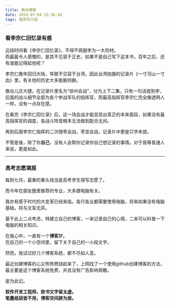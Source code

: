 ```yaml
---
title: 再创博客
date: 2019-07-04 15:36:16
tags: 程序员介绍 
---
```


### 看李宗仁回忆录有感
近段时间看《李宗仁回忆录》，不得不佩服李为一大将材。  
而最最令人感慨的，是其不见容于正史，如果不是自己写下这本书，百年之后，还有谁能记得起他呢？

李宗仁晚年回归大陆，导致不见容于台湾，因此台湾拍摄的记录片《一寸河山一寸血》里，有关他的历史大多能删则删。

像台儿庄大捷，在记录片里名为“徐州会战”，分为上下二集，只有一句话提到李，后面的战斗细节全部为各个参战军队的指挥官，而最高指挥官李宗仁完全像透明人一样，没有一点存在感。

在看完《李宗仁回忆录》后，这一场会战才能显现出真正的本来面目，如果没有最高指挥官的调度，各战斗阵营根本无法做到配合无间。

再到后面李宗仁指挥的二次随枣会战，枣宜会战，记录片中更是只字未提。  

不管是谁，除了你**自己**，没有人会帮你记录你自己想记录的事情。对于我等普通人来说，更是如此。


---

### 高考志愿填报
每到七月，最重的重头戏当是高考学生填写志愿了。

而今年在朋友圈里推荐的专业，大多跟电脑有关。

我亦有感于时代的大变革已经来临，各行各业都需要使用电脑，将来如果没有电脑基础，将与文盲无异。

基于此上二点考虑，特建立自己的博客，一来记录自己的心情，二来可以科普一下电脑的相关知识。



在我心中，一直有一个**博客**梦。  
在自己的一个小空间里，留下关于自己的一小段文字。

然而，我试过好几个博客系统，都不尽如人意。  

最近创建博客的心又熊熊燃烧起来了，上网找了一个使用github创建博客的方法，最主要是这个博客系统免费，并且没有广告影响观瞻。


是为此记。


**软件开发工程师，欲书文字留太虚。**  
**笔墨纸砚皆不用，博客空间辟为居。**


